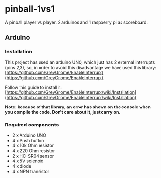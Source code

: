 # pinball-1vs1
A pinball player vs player. 2 arduinos and 1 raspberry pi as scoreboard. 

## Arduino

### Installation
This project has used an arduino UNO, which just has 2 external interrupts (pins 2,3), so, in order to avoid this disadvantage we have used this library: [https://github.com/GreyGnome/EnableInterrupt](https://github.com/GreyGnome/EnableInterrupt).

Follow this guide to install it: [https://github.com/GreyGnome/EnableInterrupt/wiki/Installation](https://github.com/GreyGnome/EnableInterrupt/wiki/Installation)

**Note: because of that library, an error has shown on the console when you compile the code. Don't care about it, just carry on.**

### Required components

* 2 x Arduino UNO
* 4 x Push button
* 4 x 10k Ohm resistor
* 4 x 220 Ohm resistor
* 2 x HC-SR04 sensor
* 4 x 5V solenoid
* 4 x diode
* 4 x NPN transistor